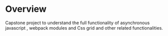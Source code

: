 # Overview 

Capstone project to understand the full functionality of asynchronous javascript , webpack modules and Css grid and other related functionalities.